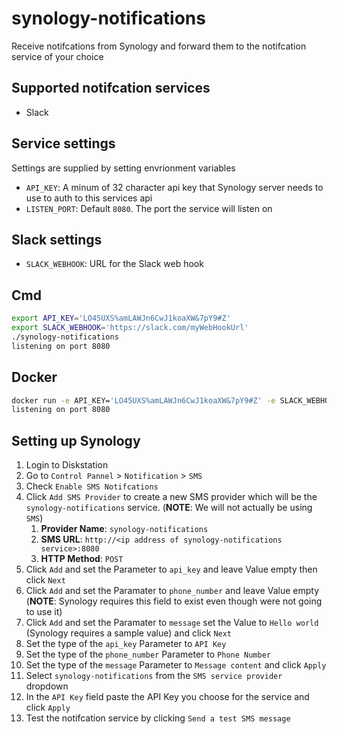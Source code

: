 # synology-notifications

Receive notifcations from Synology and forward them to the notifcation service of your choice

## Supported notifcation services

- Slack

## Service settings

Settings are supplied by setting envrionment variables

- `API_KEY`: A minum of 32 character api key that Synology server needs to use to auth to this services api
- `LISTEN_PORT`: Default `8080`. The port the service will listen on 

## Slack settings

- `SLACK_WEBHOOK`: URL for the Slack web hook

## Cmd

```bash
export API_KEY='LO45UXS%amLAWJn6CwJ1koaXW&7pY9#Z'
export SLACK_WEBHOOK='https://slack.com/myWebHookUrl'
./synology-notifications
listening on port 8080
```

## Docker

```bash
docker run -e API_KEY='LO45UXS%amLAWJn6CwJ1koaXW&7pY9#Z' -e SLACK_WEBHOOK='https://slack.com/myWebHookUrl' ryancurrah/synology-notifications:latest
listening on port 8080
```

## Setting up Synology

1. Login to Diskstation
2. Go to `Control Pannel` > `Notification` > `SMS`
3. Check `Enable SMS Notifcations`
4. Click `Add SMS Provider` to create a new SMS provider which will be the `synology-notifications` service. (**NOTE**: We will not actually be using `SMS`)
    1. **Provider Name**: `synology-notifications`
    2. **SMS URL**: `http://<ip address of synology-notifications service>:8080`
    3. **HTTP Method**: `POST`
5. Click  `Add` and set the Parameter to `api_key` and leave Value empty then click `Next`
6. Click `Add` and set the Paramater to `phone_number` and leave Value empty (**NOTE**: Synology requires this field to exist even though were not going to use it)
7. Click `Add` and set the Paramater to `message` set the Value to `Hello world` (Synology requires a sample value) and click `Next`
8. Set the type of the `api_key` Parameter to `API Key`
9. Set the type of the `phone_number` Parameter to `Phone Number`
10. Set the type of the `message` Parameter to `Message content` and click `Apply`
11. Select `synology-notifications` from the `SMS service provider` dropdown
12. In the `API Key` field paste the API Key you choose for the service and click `Apply`
13. Test the notifcation service by clicking `Send a test SMS message`
